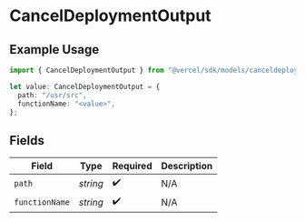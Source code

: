 # CancelDeploymentOutput

## Example Usage

```typescript
import { CancelDeploymentOutput } from "@vercel/sdk/models/canceldeploymentop.js";

let value: CancelDeploymentOutput = {
  path: "/usr/src",
  functionName: "<value>",
};
```

## Fields

| Field              | Type               | Required           | Description        |
| ------------------ | ------------------ | ------------------ | ------------------ |
| `path`             | *string*           | :heavy_check_mark: | N/A                |
| `functionName`     | *string*           | :heavy_check_mark: | N/A                |